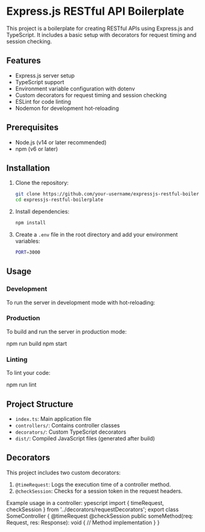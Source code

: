 # Express.js RESTful API Boilerplate

This project is a boilerplate for creating RESTful APIs using Express.js and TypeScript. It includes a basic setup with decorators for request timing and session checking.

## Features

- Express.js server setup
- TypeScript support
- Environment variable configuration with dotenv
- Custom decorators for request timing and session checking
- ESLint for code linting
- Nodemon for development hot-reloading

## Prerequisites

- Node.js (v14 or later recommended)
- npm (v6 or later)

## Installation

1. Clone the repository:
   ```bash
   git clone https://github.com/your-username/expressjs-restful-boilerplate.git
   cd expressjs-restful-boilerplate
   ```

2. Install dependencies:
   ```bash
   npm install
   ```

3. Create a `.env` file in the root directory and add your environment variables:
   ```bash
   PORT=3000
   ```

## Usage

### Development

To run the server in development mode with hot-reloading:



### Production

To build and run the server in production mode:

npm run build
npm start


### Linting

To lint your code:

npm run lint


## Project Structure

- `index.ts`: Main application file
- `controllers/`: Contains controller classes
- `decorators/`: Custom TypeScript decorators
- `dist/`: Compiled JavaScript files (generated after build)

## Decorators

This project includes two custom decorators:

1. `@timeRequest`: Logs the execution time of a controller method.
2. `@checkSession`: Checks for a session token in the request headers.

Example usage in a controller:
ypescript
import { timeRequest, checkSession } from '../decorators/requestDecorators';
export class SomeController {
@timeRequest
@checkSession
public someMethod(req: Request, res: Response): void {
// Method implementation
}
}

